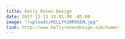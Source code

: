 ```yaml
---
title: Kelly Rosen Design
date: 2017-12-11 15:01:00 -05:00
image: "/uploads/KELLY%20ROSEN.jpg"
link: http://www.kellyrosendesign.com/home/
---
```


